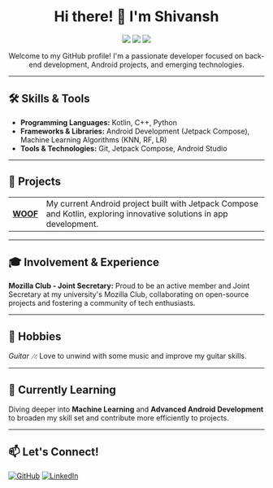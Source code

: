 <h1 align="center">Hi there! 👋 I'm Shivansh</h1>

<p align="center">
  <img src="https://img.shields.io/badge/Back--end%20Developer-%23007ACC?style=for-the-badge" />
  <img src="https://img.shields.io/badge/Android%20Developer-%23E34F26?style=for-the-badge" />
  <img src="https://img.shields.io/badge/Machine%20Learning%20Enthusiast-%23FFD700?style=for-the-badge" />
</p>

<p align="center">Welcome to my GitHub profile! I'm a passionate developer focused on back-end development, Android projects, and emerging technologies.</p>

---

<h2>🛠 Skills & Tools</h2>
<ul>
  <li><strong>Programming Languages:</strong> Kotlin, C++, Python</li>
  <li><strong>Frameworks & Libraries:</strong> Android Development (Jetpack Compose), Machine Learning Algorithms (KNN, RF, LR)</li>
  <li><strong>Tools & Technologies:</strong> Git, Jetpack Compose, Android Studio</li>
</ul>

---

<h2>🚀 Projects</h2>

<table>
  <tr>
    <td><strong><a href="https://github.com/shivanshs673/WOOF">WOOF</a></strong></td>
    <td>My current Android project built with Jetpack Compose and Kotlin, exploring innovative solutions in app development.</td>
  </tr>
</table>

---

<h2>🎓 Involvement & Experience</h2>
<p>
  <strong>Mozilla Club - Joint Secretary:</strong> Proud to be an active member and Joint Secretary at my university's Mozilla Club, collaborating on open-source projects and fostering a community of tech enthusiasts.
</p>

---

<h2>🎸 Hobbies</h2>
<p>
  <em>Guitar 🎶:</em> Love to unwind with some music and improve my guitar skills.
</p>

---

<h2>🌱 Currently Learning</h2>
<p>Diving deeper into <strong>Machine Learning</strong> and <strong>Advanced Android Development</strong> to broaden my skill set and contribute more efficiently to projects.</p>

---

<h2>📫 Let's Connect!</h2>
<p>
  <a href="https://github.com/shivanshs673"><img src="https://img.shields.io/badge/GitHub-shivanshs673-%2312100E?style=for-the-badge&logo=github" alt="GitHub"></a>
  <a href="https://www.linkedin.com/in/your-linkedin-url"><img src="https://img.shields.io/badge/LinkedIn-Connect-blue?style=for-the-badge&logo=linkedin" alt="LinkedIn"></a>
</p>
